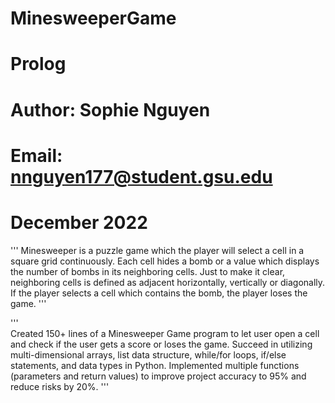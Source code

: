 # MinesweeperGame

# Prolog
# Author:  Sophie Nguyen
# Email:  nnguyen177@student.gsu.edu
# December 2022

'''
    Minesweeper is a puzzle game which the player will select a cell in a square grid continuously. 
    Each cell hides a bomb or a value which displays the number of bombs in its neighboring cells. 
    Just to make it clear, neighboring cells is defined as adjacent horizontally, vertically or diagonally.
    If the player selects a cell which contains the bomb, the player loses the game.
'''

'''			 						                   
    Created 150+ lines of a Minesweeper Game program to let user open a cell and check if the user gets a score or loses the game.
    Succeed in utilizing multi-dimensional arrays, list data structure, while/for loops, if/else statements, and data types in Python. 
    Implemented multiple functions (parameters and return values) to improve project accuracy to 95% and reduce risks by 20%. 
'''
